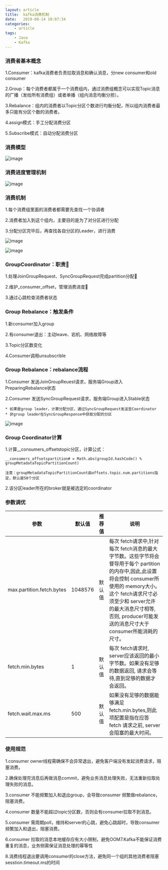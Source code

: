 ```yaml
---
layout: article
title:	kafka消费机制
date:	2019-08-14 10:07:34
categories:
    - article
tags:
    - Java
    - Kafka
---
```


### 消费者基本概念

1.Consumer：kafka消费者负责拉取消息和确认消息，分new consumer和old consumer

2.Group：每个消费者都属于一个消费组内，通过消费组概念可以实现Topic消息的广播（发给所有消费组）或者单播（组内消息均衡分担）。

3.Rebalance：组内的消费者以Topic分区个数进行均衡分配，所以组内消费者最多只能有分区个数的消费者。

4.assign模式：手工分配消费分区

5.Subscribe模式：自动分配消费分区

### 消费模型

![image](https://user-images.githubusercontent.com/29170657/62990340-2bb5c400-be7e-11e9-97ed-c173b14e3d13.png)

### 消费进度管理机制

![image](https://user-images.githubusercontent.com/29170657/62990361-4b4cec80-be7e-11e9-91f6-7247819e3f28.png)

### 消费机制

1.每个消费组里面的消费者都需要先查找一个协调者

2.消费者加入到这个组内，主要目的是为了对分区进行分配

3.分配分区完毕后，再查找各自分区的Leader，进行消费

![image](https://user-images.githubusercontent.com/29170657/62990418-8c450100-be7e-11e9-8bb6-dd94259a5938.png)

![image](https://user-images.githubusercontent.com/29170657/62990413-7f281200-be7e-11e9-83ea-594fec8ed50a.png)

### GroupCoordinator：职责

1.处理JoinGroupRequest、SyncGroupRequest完成partition分配

2.维护_consumer_offset，管理消费进度

3.通过心跳检查消费者状态

### Group Rebalance：触发条件

1.新consumer加入group

2.有consumer退出：主动leave、宕机、网络故障等

3.Topic分区数变化

4.Consumer调用unsubscrible


### Group Rebalance：rebalance流程

1.Consumer 发送JoinGroupReuest请求，服务端Group进入PreparingRebalance状态

2.Consumer 发送SyncGroupRequest请求，服务端Group进入Stable状态

	* 如果是group leader，计算分配分区，通过SyncGroupRequest发送至Coordinator
	* 非group leader在SyncGroupResponse中获取分配的分区
	
![image](https://user-images.githubusercontent.com/29170657/62990607-29079e80-be7f-11e9-9a3e-e40ae3ceb0a4.png)

### Group Coordinator计算

1.计算__consumers_offsetstopic分区，计算公式：

~~~text
__consumers_offsetspartition# = Math.abs(groupId.hashCode() % groupMetadataTopicPartitionCount) 

注意：groupMetadataTopicPartitionCount由offsets.topic.num.partitions指定，默认是50个分区
~~~

2.该分区leader所在的broker就是被选定的coordinator

### 参数调优

|参数|默认值|推荐值|说明|
|----|------|------|----|
|max.partition.fetch.bytes|1048576|默认值|每次 fetch请求中,针对每次 fetch消息的最大字节数。这些字节将会督导用于每个 partition的内存中,因此,此设置将会控制 consumer所使用的 memory大小。 这个 fetch请求尺寸必须至少和 server允许的最大消息尺寸相等,否则, producer可能发送的消息尺寸大于 consumer所能消耗的尺寸。|
|fetch.min.bytes|1|默认值|每次 fetch请求时, server应该返回的最小字节数。如果没有足够的数据返回, 请求会等待,直到足够的数据才会返回。|
|fetch.wait.max.ms|500|默认值|如果没有足够的数据能够满足 fetch.min.bytes,则此项配置是指在应答 fetch 请求之前, server会阻塞的最大时间。|


### 使用规范

1.consumer owner线程需确保不会异常退出，避免客户端没有发起消费请求，阻塞消费。

2.确保处理完消息后再做消息commit，避免业务消息处理失败，无法重新拉取处理失败的消息。

3.consumer 不能频繁加入和退出group，会导致consumer 频繁做rebalance，阻塞消费。

4.consumer 数量不能超过topic分区数，否则会有consumer拉取不到消息。

5.consumer 需周期poll，维持和server的心跳，避免心跳超时，导致consumer频繁加入和退出，阻塞消费。

6.consumer 拉取的消息本地缓存应有大小限制，避免OOM7.Kafka不能保证消费重复的消息，业务侧需保证消息处理的幂等性

8.消费线程退出要调用consumer的close方法，避免同一个组的其他消费者阻塞sesstion.timeout.ms的时间
